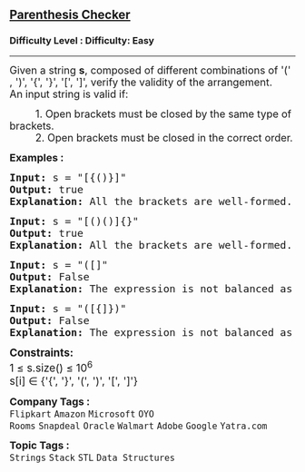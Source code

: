 <h2><a href="https://www.geeksforgeeks.org/problems/parenthesis-checker2744/1?page=1&category=Stack&sortBy=submissions">Parenthesis Checker</a></h2><h3>Difficulty Level : Difficulty: Easy</h3><hr><div class="problems_problem_content__Xm_eO"><p><span style="font-size: 18px;">Given a string <strong>s</strong>, composed of different combinations of '(' , ')', '{', '}', '[', ']', verify the validity of the arrangement.<br></span><span style="font-size: 18px;">An input string is valid if:</span></p>
<p><span style="font-size: 18px;">&nbsp; &nbsp; &nbsp; &nbsp; &nbsp;1. Open brackets must be closed by the same type of brackets.<br>&nbsp; &nbsp; &nbsp; &nbsp; &nbsp;2. Open brackets must be closed in the correct order.</span></p>
<p><strong><span style="font-size: 18px;">Examples :</span></strong></p>
<pre><span style="font-size: 18px;"><strong>Input: </strong>s = "[{()}]"
<strong>Output:</strong> true
<strong>Explanation: </strong>All the brackets are well-formed.</span></pre>
<pre><span style="font-size: 18px;"><strong>Input: </strong>s = "[()()]{}"
<strong>Output:</strong> true
<strong>Explanation: </strong>All the brackets are well-formed.<br></span></pre>
<pre><strong><span style="font-size: 18px;">Input:</span></strong><span style="font-size: 18px;"> s = "([]"<br><strong>Output: </strong>False<br><strong>Explanation: </strong>The expression is not balanced as there is a missing ')' at the end.<br></span></pre>
<pre><strong><span style="font-size: 18px;">Input:</span></strong><span style="font-size: 18px;"> s = "([{]})"<br><strong>Output: </strong>False<br><strong>Explanation: </strong>The expression is not balanced as there is a closing ']' before the closing '}'.<br></span></pre>
<p><span style="font-size: 14pt;"><strong>Constraints:</strong><br>1 ≤ s.size() ≤ 10<sup>6<br></sup>s[i] ∈ {'{', '}', '(', ')', '[', ']'}</span></p></div><p><span style=font-size:18px><strong>Company Tags : </strong><br><code>Flipkart</code>&nbsp;<code>Amazon</code>&nbsp;<code>Microsoft</code>&nbsp;<code>OYO Rooms</code>&nbsp;<code>Snapdeal</code>&nbsp;<code>Oracle</code>&nbsp;<code>Walmart</code>&nbsp;<code>Adobe</code>&nbsp;<code>Google</code>&nbsp;<code>Yatra.com</code>&nbsp;<br><p><span style=font-size:18px><strong>Topic Tags : </strong><br><code>Strings</code>&nbsp;<code>Stack</code>&nbsp;<code>STL</code>&nbsp;<code>Data Structures</code>&nbsp;